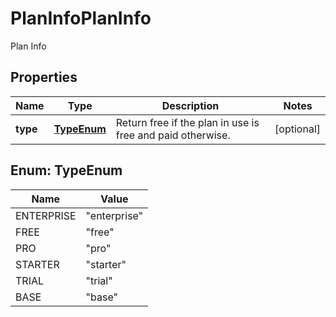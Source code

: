 

# PlanInfoPlanInfo

Plan Info
## Properties

Name | Type | Description | Notes
------------ | ------------- | ------------- | -------------
**type** | [**TypeEnum**](#TypeEnum) | Return free if the plan in use is free and paid otherwise. |  [optional]



## Enum: TypeEnum

Name | Value
---- | -----
ENTERPRISE | &quot;enterprise&quot;
FREE | &quot;free&quot;
PRO | &quot;pro&quot;
STARTER | &quot;starter&quot;
TRIAL | &quot;trial&quot;
BASE | &quot;base&quot;



